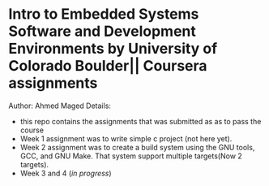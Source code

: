 Intro to Embedded Systems Software and Development Environments by University of Colorado Boulder|| Coursera assignments
===========================
Author: Ahmed Maged
Details: 
* this repo contains the assignments that was submitted as as to pass the course
* Week 1 assignment was to write simple c project (not here yet).
* Week 2 assignment was to create a build system using the GNU tools, GCC, and GNU Make. That system support multiple targets(Now 2 targets).
* Week 3 and 4 (*in progress*) 